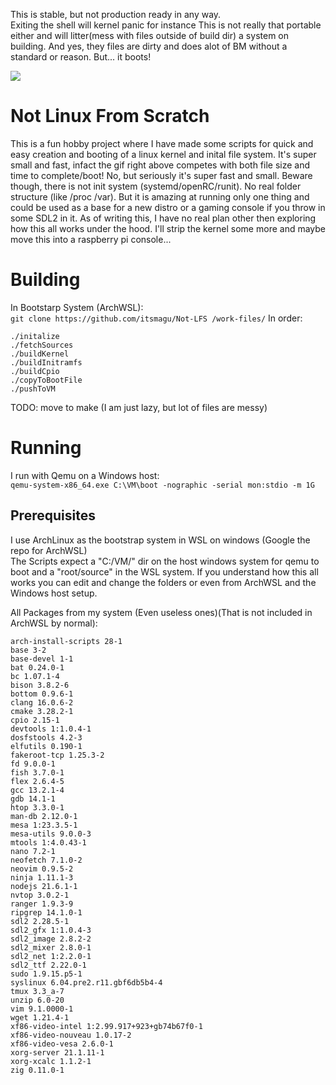 This is stable, but not production ready in any way. <br>
Exiting the shell will kernel panic for instance
This is not really that portable either and will litter(mess with files outside of build dir) a system on building.
And yes, they files are dirty and does alot of BM without a standard or reason. But... it boots!

![](docs/img/linuxinashell.gif)
# Not Linux From Scratch
This is a fun hobby project where I have made some scripts for quick and easy creation and booting
of a linux kernel and inital file system. It's super small and fast, infact the gif right above
competes with both file size and time to complete/boot! No, but seriously it's super fast and small.
Beware though, there is not init system (systemd/openRC/runit). No real folder structure (like /proc /var).
But it is amazing at running only one thing and could be used as a base for a new distro or a gaming console if
you throw in some SDL2 in it. As of writing this, I have no real plan other then exploring how this all works 
under the hood. I'll strip the kernel some more and maybe move this into a raspberry pi console... <br>

# Building
In Bootstarp System (ArchWSL): <br>
```git clone https://github.com/itsmagu/Not-LFS /work-files/```
In order: <br>
```
./initalize
./fetchSources
./buildKernel
./buildInitramfs
./buildCpio
./copyToBootFile
./pushToVM
```
TODO: move to make (I am just lazy, but lot of files are messy) <br>

# Running
I run with Qemu on a Windows host: <br>
```qemu-system-x86_64.exe C:\VM\boot -nographic -serial mon:stdio -m 1G```

## Prerequisites
I use ArchLinux as the bootstrap system in WSL on windows (Google the repo for ArchWSL)<br>
The Scripts expect a "C:/VM/" dir on the host windows system for qemu to boot
and a "root/source" in the WSL system. If you understand how this all works you can
edit and change the folders or even from ArchWSL and the Windows host setup. <br>

All Packages from my system (Even useless ones)(That is not included in ArchWSL by normal):
```
arch-install-scripts 28-1
base 3-2
base-devel 1-1
bat 0.24.0-1
bc 1.07.1-4
bison 3.8.2-6
bottom 0.9.6-1
clang 16.0.6-2
cmake 3.28.2-1
cpio 2.15-1
devtools 1:1.0.4-1
dosfstools 4.2-3
elfutils 0.190-1
fakeroot-tcp 1.25.3-2
fd 9.0.0-1
fish 3.7.0-1
flex 2.6.4-5
gcc 13.2.1-4
gdb 14.1-1
htop 3.3.0-1
man-db 2.12.0-1
mesa 1:23.3.5-1
mesa-utils 9.0.0-3
mtools 1:4.0.43-1
nano 7.2-1
neofetch 7.1.0-2
neovim 0.9.5-2
ninja 1.11.1-3
nodejs 21.6.1-1
nvtop 3.0.2-1
ranger 1.9.3-9
ripgrep 14.1.0-1
sdl2 2.28.5-1
sdl2_gfx 1:1.0.4-3
sdl2_image 2.8.2-2
sdl2_mixer 2.8.0-1
sdl2_net 1:2.2.0-1
sdl2_ttf 2.22.0-1
sudo 1.9.15.p5-1
syslinux 6.04.pre2.r11.gbf6db5b4-4
tmux 3.3_a-7
unzip 6.0-20
vim 9.1.0000-1
wget 1.21.4-1
xf86-video-intel 1:2.99.917+923+gb74b67f0-1
xf86-video-nouveau 1.0.17-2
xf86-video-vesa 2.6.0-1
xorg-server 21.1.11-1
xorg-xcalc 1.1.2-1
zig 0.11.0-1
```
